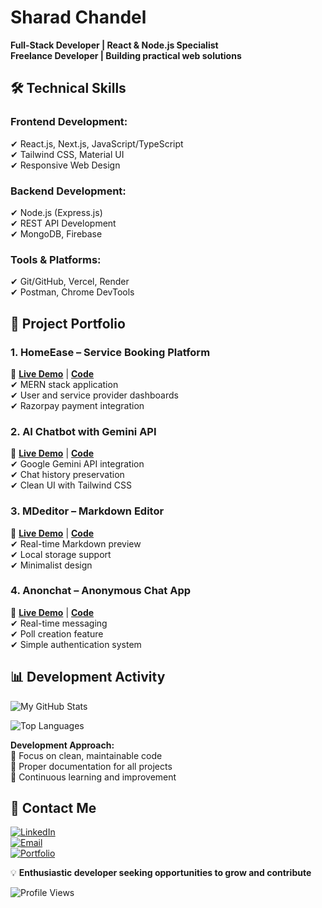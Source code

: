 # **Sharad Chandel**  
**Full-Stack Developer | React & Node.js Specialist**  
**Freelance Developer  | Building practical web solutions**  

## **🛠️ Technical Skills**  

### **Frontend Development:**  
✔ React.js, Next.js, JavaScript/TypeScript  
✔ Tailwind CSS, Material UI  
✔ Responsive Web Design  

### **Backend Development:**  
✔ Node.js (Express.js)  
✔ REST API Development  
✔ MongoDB, Firebase  

### **Tools & Platforms:**  
✔ Git/GitHub, Vercel, Render  
✔ Postman, Chrome DevTools  

## **🚀 Project Portfolio**  

### **1. HomeEase – Service Booking Platform**  
🔗 **[Live Demo](https://homeease-oa77.onrender.com/)** | **[Code](https://github.com/SharadJ19/HomeEase)**  
✔ MERN stack application  
✔ User and service provider dashboards  
✔ Razorpay payment integration  

### **2. AI Chatbot with Gemini API**  
🔗 **[Live Demo](https://aichatbot-93ke.onrender.com/)** | **[Code](https://github.com/SharadJ19/aichatbot)**  
✔ Google Gemini API integration  
✔ Chat history preservation  
✔ Clean UI with Tailwind CSS  

### **3. MDeditor – Markdown Editor**  
🔗 **[Live Demo](https://mdeditor.onrender.com/)** | **[Code](https://github.com/SharadJ19/mdeditor)**  
✔ Real-time Markdown preview  
✔ Local storage support  
✔ Minimalist design  

### **4. Anonchat – Anonymous Chat App**  
🔗 **[Live Demo](https://anonchat-w4dw.onrender.com/)** | **[Code](https://github.com/SharadJ19/anonchat)**  
✔ Real-time messaging  
✔ Poll creation feature  
✔ Simple authentication system  

## **📊 Development Activity**  

![My GitHub Stats](https://github-readme-stats.vercel.app/api?username=SharadJ19&show_icons=true&theme=default&hide_border=true)

![Top Languages](https://github-readme-stats.vercel.app/api/top-langs/?username=SharadJ19&layout=compact&hide_border=true)

**Development Approach:**  
🔹 Focus on clean, maintainable code  
🔹 Proper documentation for all projects  
🔹 Continuous learning and improvement  

## **📩 Contact Me**  

[![LinkedIn](https://img.shields.io/badge/LinkedIn-Connect-blue?style=flat&logo=linkedin)](https://www.linkedin.com/in/sharadchandel2005/)  
[![Email](https://img.shields.io/badge/Email_Me-Email-red?style=flat&logo=gmail)](mailto:sharadchandel2005@gmail.com)  
[![Portfolio](https://img.shields.io/badge/View_Portfolio-Black?style=flat)](https://sharadchandel2005.onrender.com/)  

💡 **Enthusiastic developer seeking opportunities to grow and contribute**  

![Profile Views](https://komarev.com/ghpvc/?username=Sharad104&label=Profile+Views&color=lightgrey)
